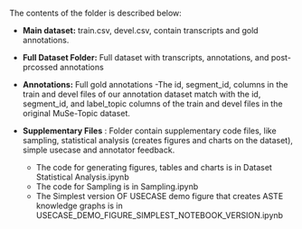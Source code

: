 The contents of the folder is described below:

- **Main dataset:** train.csv, devel.csv, contain transcripts and gold annotations.

- **Full Dataset Folder:** Full dataset with transcripts, annotations, and  post-prcossed annotations

- **Annotations:** Full gold annotations
  -The id, segment_id, columns in the train and devel files of our annotation dataset match with the id, segment_id, and label_topic columns of  the train and devel files in the original MuSe-Topic dataset.

- **Supplementary Files** : Folder contain supplementary code files, like sampling, statistical analysis (creates figures and charts on the dataset), simple usecase and annotator feedback.
  - The code for generating figures, tables and charts is in Dataset Statistical Analysis.ipynb
  - The code for Sampling is in Sampling.ipynb
  - The Simplest version OF USECASE demo figure that creates ASTE knowledge graphs is in USECASE_DEMO_FIGURE_SIMPLEST_NOTEBOOK_VERSION.ipynb
